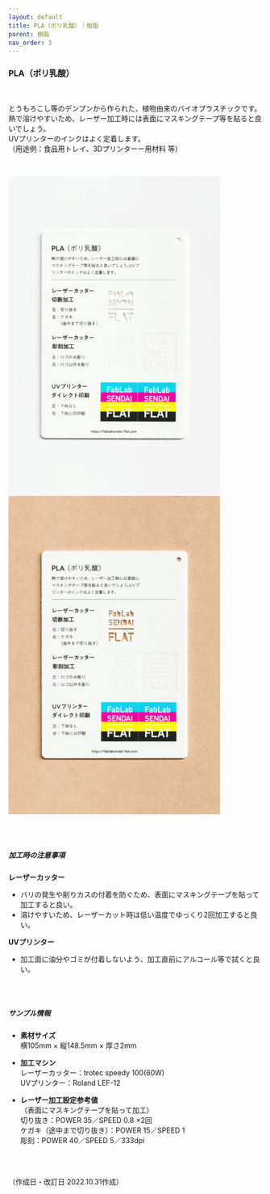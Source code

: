 ```yaml
---
layout: default
title: PLA（ポリ乳酸）｜樹脂
parent: 樹脂
nav_order: 3
---
```


### PLA（ポリ乳酸）
<br>

とうもろこし等のデンプンから作られた、植物由来のバイオプラスチックです。<br>
熱で溶けやすいため、レーザー加工時には表面にマスキングテープ等を貼ると良いでしょう。<br>
UVプリンターのインクはよく定着します。<br>
（用途例：食品用トレイ、3Dプリンターー用材料 等）

<br>

<img src="assets/08_PLA_1.png" width="420" alt="hi" class="inline"/> <img src="assets/08_PLA_2.png" width="420" alt="hi" class="inline"/>

<br><br>



##### 加工時の注意事項

**レーザーカッター**
<br>
* バリの発生や削りカスの付着を防ぐため、表面にマスキングテープを貼って加工すると良い。
* 溶けやすいため、レーザーカット時は低い温度でゆっくり2回加工すると良い。

**UVプリンター**
<br>
* 加工面に油分やゴミが付着しないよう、加工直前にアルコール等で拭くと良い。

<br><br>

##### サンプル情報

* **素材サイズ**<br>
横105mm × 縦148.5mm × 厚さ2mm

* **加工マシン**<br>
レーザーカッター：trotec speedy 100(60W)<br>
UVプリンター：Roland LEF-12<br>

* **レーザー加工設定参考値**<br>（表面にマスキングテープを貼って加工）<br>
切り抜き：POWER 35／SPEED 0.8 ×2回<br>
ケガキ（途中まで切り抜き）：POWER 15／SPEED 1<br>
彫刻：POWER 40／SPEED 5／333dpi<br>

<br><br>

（作成日・改訂日 2022.10.31作成）
